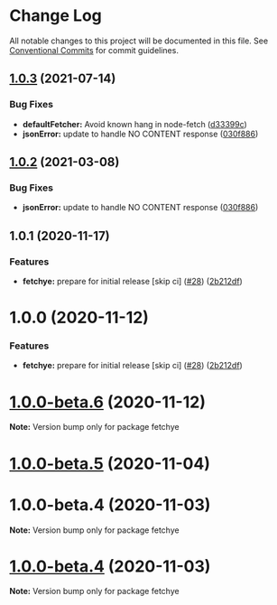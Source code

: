 # Change Log

All notable changes to this project will be documented in this file.
See [Conventional Commits](https://conventionalcommits.org) for commit guidelines.

## [1.0.3](https://github.com/americanexpress/fetchye/compare/v1.0.0...v1.0.3) (2021-07-14)


### Bug Fixes

* **defaultFetcher:** Avoid known hang in node-fetch ([d33399c](https://github.com/americanexpress/fetchye/commit/d33399c71c6809a868c8f6b928ed349d995d8f6a))
* **jsonError:** update to handle NO CONTENT response ([030f886](https://github.com/americanexpress/fetchye/commit/030f8863de37fef253fcac477d8f30c55bd88cf7))





## [1.0.2](https://github.com/americanexpress/fetchye/compare/v1.0.0...v1.0.2) (2021-03-08)


### Bug Fixes

* **jsonError:** update to handle NO CONTENT response ([030f886](https://github.com/americanexpress/fetchye/commit/030f8863de37fef253fcac477d8f30c55bd88cf7))





## 1.0.1 (2020-11-17)


### Features

* **fetchye:** prepare for initial release [skip ci] ([#28](https://github.com/americanexpress/fetchye/issues/28)) ([2b212df](https://github.com/americanexpress/fetchye/commit/2b212df8fab4405e2b7c51ad687a280cfe27ebbd))





# 1.0.0 (2020-11-12)


### Features

* **fetchye:** prepare for initial release [skip ci] ([#28](https://github.com/americanexpress/fetchye/issues/28)) ([2b212df](https://github.com/americanexpress/fetchye/commit/2b212df8fab4405e2b7c51ad687a280cfe27ebbd))





# [1.0.0-beta.6](https://github.com/americanexpress/fetchye/compare/v1.0.0-beta.5...v1.0.0-beta.6) (2020-11-12)

**Note:** Version bump only for package fetchye





# [1.0.0-beta.5](https://github.com/americanexpress/fetchye/compare/v1.0.0-beta.3...v1.0.0-beta.5) (2020-11-04)



# 1.0.0-beta.4 (2020-11-03)

**Note:** Version bump only for package fetchye





# [1.0.0-beta.4](https://github.com/americanexpress/fetchye/compare/v1.0.0-beta.3...v1.0.0-beta.4) (2020-11-03)

**Note:** Version bump only for package fetchye
